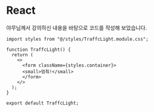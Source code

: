 # React

야무님께서 강의하신 내용을 바탕으로 코드를 작성해 보았습니다.

```
import styles from "@/styles/TraffcLight.module.css";

function TraffcLight() {
  return (
    <>
      <form className={styles.container}>
      <small>멈춰!</small>
      </form>
    </>
  );
}

export default TraffcLight;
```

